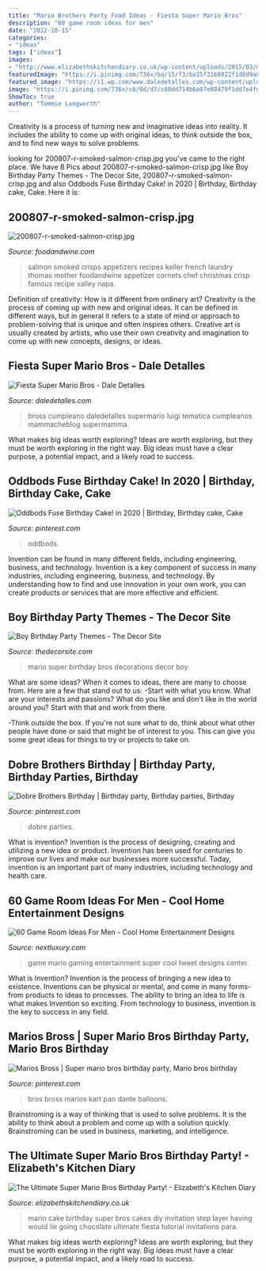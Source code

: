 ```yaml
---
title: "Mario Brothers Party Food Ideas - Fiesta Super Mario Bros"
description: "60 game room ideas for men"
date: "2022-10-15"
categories:
- "ideas"
tags: ["ideas"]
images:
- "http://www.elizabethskitchendiary.co.uk/wp-content/uploads/2015/03/mario-cake-EKD.jpg"
featuredImage: "https://i.pinimg.com/736x/ba/15/f3/ba15f3168022f1d8d9a82ac7394a0d46.jpg"
featured_image: "https://i1.wp.com/www.daledetalles.com/wp-content/uploads/2016/02/7-36.jpg"
image: "https://i.pinimg.com/736x/c6/0d/d7/c60dd714b6e07e88479f1dd7e4fd5ba2.jpg"
ShowToc: true
author: "Tommie Langworth"
---
```



Creativity is a process of turning new and imaginative ideas into reality. It includes the ability to come up with original ideas, to think outside the box, and to find new ways to solve problems.

	

		
looking for 200807-r-smoked-salmon-crisp.jpg you've came to the right place. We have 8 Pics about 200807-r-smoked-salmon-crisp.jpg like Boy Birthday Party Themes - The Decor Site, 200807-r-smoked-salmon-crisp.jpg and also Oddbods Fuse Birthday Cake! in 2020 | Birthday, Birthday cake, Cake. Here it is:
		
    
## 200807-r-smoked-salmon-crisp.jpg

<img loading=lazy src="http://cdn-image.foodandwine.com/sites/default/files/200807-r-smoked-salmon-crisp.jpg" onerror="this.onerror=null;this.src='https://tse3.mm.bing.net/th?id=OIP.WPJoPbiYwbMJ3uNjpW1y8wHaHa&amp;pid=15.1';" alt="200807-r-smoked-salmon-crisp.jpg">

_Source: foodandwine.com_

>salmon smoked crisps appetizers recipes keller french laundry thomas mother foodandwine appetizer cornets chef christmas crisp famous recipe valley napa. 

	

Definition of creativity: How is it different from ordinary art?
Creativity is the process of coming up with new and original ideas. It can be defined in different ways, but in general it refers to a state of mind or approach to problem-solving that is unique and often inspires others. Creative art is usually created by artists, who use their own creativity and imagination to come up with new concepts, designs, or ideas.

    
## Fiesta Super Mario Bros - Dale Detalles

<img loading=lazy src="https://i1.wp.com/www.daledetalles.com/wp-content/uploads/2016/02/7-36.jpg" onerror="this.onerror=null;this.src='https://tse4.mm.bing.net/th?id=OIP.IUGMk0X78-aoR4AfOQaXBgHaE8&amp;pid=15.1';" alt="Fiesta Super Mario Bros - Dale Detalles">

_Source: daledetalles.com_

>bross cumpleano daledetalles supermario luigi tematica cumpleanos mammacheblog supermamma. 

	

What makes big ideas worth exploring?
Ideas are worth exploring, but they must be worth exploring in the right way. Big ideas must have a clear purpose, a potential impact, and a likely road to success.

    
## Oddbods Fuse Birthday Cake! In 2020 | Birthday, Birthday Cake, Cake

<img loading=lazy src="https://i.pinimg.com/736x/ba/15/f3/ba15f3168022f1d8d9a82ac7394a0d46.jpg" onerror="this.onerror=null;this.src='https://tse3.mm.bing.net/th?id=OIP.E95yJX7YGFPn0Chlv8y5GQHaJ4&amp;pid=15.1';" alt="Oddbods Fuse Birthday Cake! in 2020 | Birthday, Birthday cake, Cake">

_Source: pinterest.com_

>oddbods. 

	

Invention can be found in many different fields, including engineering, business, and technology.
Invention is a key component of success in many industries, including engineering, business, and technology. By understanding how to find and use innovation in your own work, you can create products or services that are more effective and efficient.

    
## Boy Birthday Party Themes - The Decor Site

<img loading=lazy src="https://www.thedecorsite.com/uploads/9/1/0/4/91041334/mario-1_orig.jpg" onerror="this.onerror=null;this.src='https://tse2.mm.bing.net/th?id=OIP.kbQESzOObuYx8KQ0nCmQ4gHaFt&amp;pid=15.1';" alt="Boy Birthday Party Themes - The Decor Site">

_Source: thedecorsite.com_

>mario super birthday bros decorations decor boy. 

	

What are some ideas?
When it comes to ideas, there are many to choose from. Here are a few that stand out to us:
-Start with what you know. What are your interests and passions? What do you like and don't like in the world around you? Start with that and work from there.

-Think outside the box. If you're not sure what to do, think about what other people have done or said that might be of interest to you. This can give you some great ideas for things to try or projects to take on.

    
## Dobre Brothers Birthday | Birthday Party, Birthday Parties, Birthday

<img loading=lazy src="https://i.pinimg.com/736x/95/11/fe/9511fe2908d7ee6fa631e9d4b30c603e.jpg" onerror="this.onerror=null;this.src='https://tse2.mm.bing.net/th?id=OIP.xeT2IgO6rpJwvR64i4xiEAHaJ3&amp;pid=15.1';" alt="Dobre Brothers Birthday | Birthday party, Birthday parties, Birthday">

_Source: pinterest.com_

>dobre parties. 

	

What is invention?
Invention is the process of designing, creating and utilizing a new idea or product. Invention has been used for centuries to improve our lives and make our businesses more successful. Today, invention is an important part of many industries, including technology and health care.

    
## 60 Game Room Ideas For Men - Cool Home Entertainment Designs

<img loading=lazy src="http://nextluxury.com/wp-content/uploads/super-mario-brothers-themed-male-game-room-ideas.jpg" onerror="this.onerror=null;this.src='https://tse1.mm.bing.net/th?id=OIP.AtYzp4GqUlwKOJqK4rZL6QAAAA&amp;pid=15.1';" alt="60 Game Room Ideas For Men - Cool Home Entertainment Designs">

_Source: nextluxury.com_

>game mario gaming entertainment super cool tweet designs center. 

	

What is Invention?
Invention is the process of bringing a new idea to existence. Inventions can be physical or mental, and come in many forms- from products to ideas to processes. The ability to bring an idea to life is what makes Invention so exciting. From technology to business, invention is the key to success in any field.

    
## Marios Bross | Super Mario Bros Birthday Party, Mario Bros Birthday

<img loading=lazy src="https://i.pinimg.com/736x/c6/0d/d7/c60dd714b6e07e88479f1dd7e4fd5ba2.jpg" onerror="this.onerror=null;this.src='https://tse2.mm.bing.net/th?id=OIP.Frjx6u5y4eDGpWn_SZD5wgHaLH&amp;pid=15.1';" alt="Marios Bross | Super mario bros birthday party, Mario bros birthday">

_Source: pinterest.com_

>bros bross marios kart pao dante balloons. 

	

Brainstroming is a way of thinking that is used to solve problems. It is the ability to think about a problem and come up with a solution quickly. Brainstroming can be used in business, marketing, and intelligence.

    
## The Ultimate Super Mario Bros Birthday Party! - Elizabeth&#039;s Kitchen Diary

<img loading=lazy src="http://www.elizabethskitchendiary.co.uk/wp-content/uploads/2015/03/mario-cake-EKD.jpg" onerror="this.onerror=null;this.src='https://tse4.mm.bing.net/th?id=OIP.aHkTOTx8bxZ8bGvJ3vRUXwHaJ4&amp;pid=15.1';" alt="The Ultimate Super Mario Bros Birthday Party! - Elizabeth&#039;s Kitchen Diary">

_Source: elizabethskitchendiary.co.uk_

>mario cake birthday super bros cakes diy invitation step layer having would lie going chocolate ultimate fiesta tutorial invitations para. 

	

What makes big ideas worth exploring?
Ideas are worth exploring, but they must be worth exploring in the right way. Big ideas must have a clear purpose, a potential impact, and a likely road to success.


